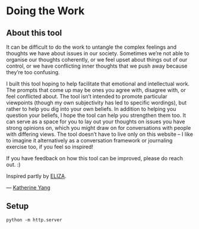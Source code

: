 # Doing the Work

## About this tool

It can be difficult to do the work to untangle the complex feelings and thoughts we have about issues in our society. Sometimes we’re not able to organise our thoughts coherently, or we feel upset about things out of our control, or we have conflicting inner thoughts that we push away because they’re too confusing.

I built this tool hoping to help facilitate that emotional and intellectual work. The prompts that come up may be ones you agree with, disagree with, or feel conflicted about. The tool isn’t intended to promote particular viewpoints (though my own subjectivity has led to specific wordings), but rather to help you dig into your own beliefs. In addition to helping you question your beliefs, I hope the tool can help you strengthen them too. It can serve as a space for you to lay out your thoughts on issues you have strong opinions on, which you might draw on for conversations with people with differing views. The tool doesn’t have to live only on this website – I like to imagine it alternatively as a conversation framework or journaling exercise too, if you feel so inspired!

If you have feedback on how this tool can be improved, please do reach out. :)

Inspired partly by [ELIZA](https://en.wikipedia.org/wiki/ELIZA).

— [Katherine Yang](https://whykatherine.github.io)

## Setup

```
python -m http.server
```